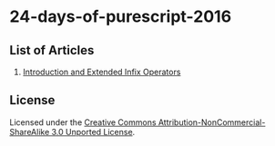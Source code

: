 # 24-days-of-purescript-2016

## List of Articles

1. [Introduction and Extended Infix Operators](1.markdown)

## License

Licensed under the [Creative Commons Attribution-NonCommercial-ShareAlike 3.0 Unported License](http://creativecommons.org/licenses/by-nc-sa/3.0/deed.en_US).
